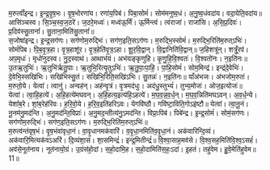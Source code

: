 

  
म॒रुत्वाँ॑इन्द्र। इ॒न्द्र॒वृ॒ष॒भः। वृ॒ष॒भोरणा॑य। रणा॑य॒पिब॑। पिबा॒सोमं॑। सोम॑मनुष्व॒धं। अ॒नु॒ष्व॒धंवदा॑य। वदा॒येति॒वदा॑य॥ आसि॑ञ्चस्व। सि॒ञ्च॒स्व॒ज॒ठरे॑। ज॒ठरे॒मध्वः॑। मध्व॑ऊ॒र्मिं। ऊ॒र्मिन्त्वं। त्वंराजा॑। राजा॑सि। अ॒सि॒प्र॒दिवः॑। प्र॒दिव॑स्सु॒तानां॑। सु॒ताना॒मिति॑सु॒तानां॑॥  
स॒जोषा॑इन्द्र। इ॒न्द्र॒सग॑णः। सग॑णोम॒रुद्भिः॑। सग॑ण॒इति॒सऽग॑णः। म॒रुद्भि॒स्सोमं॑। म॒रुद्भि॒रिति॑म॒रुत्ऽभिः॑। सोमं॑पिब। पि॒ब॒वृ॒त्र॒हा। वृ॒त्र॒हाशू॑र। वृ॒त्र॒हेति॑वृ॒त्र॒ऽहा। शू॒र॒वि॒द्वान्। वि॒द्वानिति॑वि॒द्वान्॥ ज॒हिशत्रू॑न्। शत्रूँ॒रप॑। अप॒मृधः॑। मृधो॑नुदस्व। नु॒द॒स्वाथ॑। आथाभ॑यं। अभ॑यङ्कृणुहि। कृ॒णु॒हि॒वि॒श्वतः॑। वि॒श्वतो॑नः। न॒इति॑नः॥  
उ॒तऋ॒तुभिः॑। ऋ॒तुभि॑र्ऋतु॒पाः। ऋ॒तुभि॒रित्यृ॒तुऽभिः॑। ऋ॒तु॒पाः॒पा॒हि॒। पा॒हि॒सोमं॑। सोम॒मिन्द्र॑। इन्द्र॑दे॒वेभिः॑। दे॒वेभि॒स्सखि॑भिः। सखि॑भिस्सु॒तं। सखि॑भि॒रिति॒सखि॑ऽभिः। सु॒तन्नः॑। न॒इति॑नः॥ याँअ॑भजः। अ॑भजोम॒रुतः॑। म॒रुतो॒ये। येत्वा॑। त्वानु॑। अन्वह॑न्। अह॑न्वृ॒त्रं। वृ॒त्रमद॑धुः। अद॑धु॒स्तुभ्यं॑। तुभ्य॒मोजः॑। ओज॒इत्योजः॑॥  
येत्वा॑। त्वा॒हि॒हत्ये॑। अ॒हि॒हत्ये॑मघवन्। अ॒हि॒हत्य॒इत्य॑हि॒ऽहत्ये॑। म॒घ॒व॒न्न॒व॒र्ध॒न्। म॒घ॒व॒न्निति॑मघऽवन्। अ॒व॒र्ध॒न्ये। येशां॑ब॒रे। शां॒ब॒रेह॑रिवः। ह॒रि॒वो॒ये। ह॒रि॒व॒इति॑हरिऽवः। येगवि॑ष्ठौ। गवि॑ष्टा॒विति॒गोऽइ॑ष्टौ॥ येत्वा॑। त्वा॒नू॒नं। नू॒नम॑नु॒मद॑न्ति। अ॒नु॒मद॑न्ति॒विप्राः॑। अ॒नु॒मद॒न्तीत्य॑नु॒ऽमद॑न्ति। विप्राः॒पिब॑। पिबे॑न्द्र। इ॒न्द्र॒सोमं॑। सोमं॒सग॑णः। सग॑णोम॒रुद्भिः॑। सग॑ण॒इति॒सऽग॑णः। म॒रुद्भि॒रिति॑म॒रुत्ऽभिः॑॥  
म॒रुत्व॑न्तंवृष॒भं। वृ॒ष॒भंवा॑वृधा॒नं। वा॒वृ॒धानमक॑वारिं। व॒वृ॒धा॒नमिति॑व॒वृ॒धा॒नं। अक॑वारिन्दि॒व्यं। अक॑वारि॒मित्यक॑वऽअरिं। दि॒व्यंशा॒सं। शा॒समिन्द्रं॑। इन्द्र॒मितीन्द्रं॑॥ वि॒श्वा॒साह॒मव॑से। वि॒श्व॒सह॒मिति॑वि॒श्व॒ऽसहं॑। अव॑से॒नूत॑नाय। नूत॑नायो॒ग्रं। उ॒ग्रंस॑हो॒दां। स॒हो॒दामि॒ह। स॒हो॒दामिति॑स॒हः॒ऽदां। इ॒हतं। तहु॑वेम। हु॒वे॒मेति॑हुवेम॥ 11॥  
